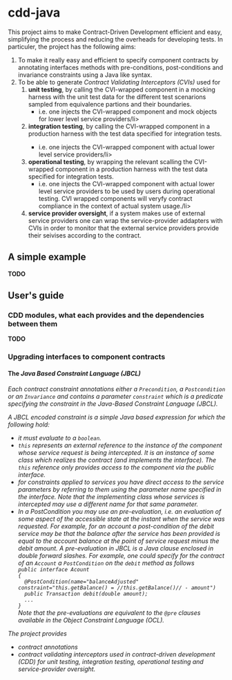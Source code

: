 # cdd-java
This project aims to make Contract-Driven Development efficient and easy, simplifying the process and reducing the overheads for developing tests. In particuler, the project has the following aims:
<ol>
  <li>To make it really easy and efficient to specify component contracts by annotating interfaces methods with pre-conditions, post-conditions and invariance constraints using a Java like syntax. </li>
  <li>To be able to generate <i>Contract Validating Interceptors (CVIs)</i> used for
    <ol> 
      <li><b>unit testing</b>, by calling the CVI-wrapped component in a mocking harness with the unit test data for the different test scenarions sampled from equivalence partions and their boundaries.
        <ul>
          <li>i.e. one injects the CVI-wrapped component and mock objects for lower level service providers/li>
        </ul>  
      </li>
      <li><b>integration testing</b>, by calling the CVI-wrapped component in a production harness with the test data specified for integration tests.</li>
        <ul>
          <li>i.e. one injects the CVI-wrapped component with actual lower level service providers/li>
        </ul>  
      <li><b>operational testing</b>, by wrapping the relevant scalling the CVI-wrapped component in a production harness with the test data specified for integration tests.
        <ul>
          <li>i.e. one injects the CVI-wrapped component with actual lower level service providers to be used by users during operational testing. CVI wrapped components will veryfy contract compliance in the context of actual system usage./li>
        </ul>     
</li>
      <li><b>service provider oversight</b>, if a system makes use of external service providers one can wrap the service-provider addapters with CVIs in order to monitor that the external service providers provide their seivises according to the contract.</li>      
    </ol>
</ol>    
  
<h2>A simple example</h2>
<b>TODO</b>

<h2>User's guide</h2>
<h3>CDD modules, what each provides and the dependencies between them</h3>
<b>TODO</b>
<h3>Upgrading interfaces to component contracts</h3>
<h4>The <i>Java Based Constraint Language (JBCL)</h4>
Each contract constraint annotations either a <code>Precondition</code>, a <code>Postcondition</code> or an <code>Invariance</code> and contains a parameter <code>constraint</code> which is a predicate specifying the constraint in the <i>Java-Based Constraint Language (JBCL)</i>.
  
A <i>JBCL</i> encoded constraint is a simple Java based expression for which the following hold:
 <ul>
   <li> it must evaluate to a <code>boolean</code>.
   <li> <code>this</code> represents an external reference to the instance of the component whose service request is being intercepted. It is an instance of some class which realizes the contract (and implements the interface). The <code>this</code> reference only provides access to the component via the public interface.</li>
   <li> for constraints applied to services you have direct access to the service parameters by referring to them using the parameter name specified in the interface. Note that the implementing class whose services is intercepted may use a different name for that same parameter.</li>
   <li> In a PostCondition you may use an <i>pre-evaluation</i>, i.e. an evaluation of some aspect of the accessible state at the instant when the service was requested. For example, for an account a post-condition of the debit service may be that the balance after the service has been provided is equal to the account balance at the point of service request minus the debit amount. A <i>pre-evaluation</i> in <i>JBCL</i> is a Java clause enclosed in double forward slashes. For example, one could specify for the contract of an <code>Account</code> a <code>PostCondition</code> on the <code>debit</code> method as follows
<code>
public interface Acount
{
  @PostCondition(name="balanceAdjusted" constraint="this.getBalance() = //this.getBalance()// - amount")
  public Transaction debit(double amount);
  ...
}
</code>
 Note that the pre-evaluations are equivalent to the <code>@pre</code> clauses available in the <i>Object Constraint Language (OCL)</i>.</li>
</ul>   


The project provides 
  - contract annotations 
  - contract validating interceptors used in contract-driven development (CDD) for unit testing, integration testing, operational testing and service-provider oversight.
